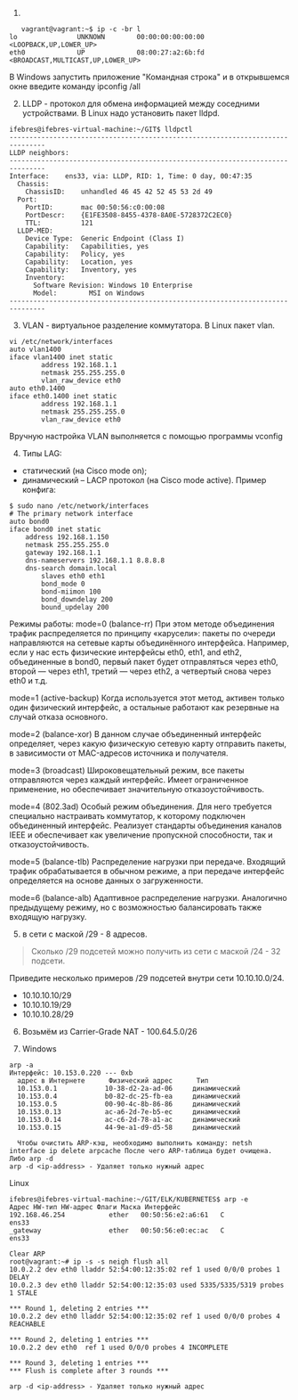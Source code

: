 1. 
```
   vagrant@vagrant:~$ ip -c -br l
lo               UNKNOWN        00:00:00:00:00:00 <LOOPBACK,UP,LOWER_UP> 
eth0             UP             08:00:27:a2:6b:fd <BROADCAST,MULTICAST,UP,LOWER_UP> 
```
В Windows запустить приложение "Командная строка" и в открывшемся окне введите команду ipconfig /all

2. LLDP - протокол для обмена информацией между соседними устройствами. В Linux надо установить пакет lldpd.
```
ifebres@ifebres-virtual-machine:~/GIT$ lldpctl 
-------------------------------------------------------------------------------
LLDP neighbors:
-------------------------------------------------------------------------------
Interface:    ens33, via: LLDP, RID: 1, Time: 0 day, 00:47:35
  Chassis:     
    ChassisID:    unhandled 46 45 42 52 45 53 2d 49
  Port:        
    PortID:       mac 00:50:56:c0:00:08
    PortDescr:    {E1FE3508-8455-4378-8A0E-5728372C2EC0}
    TTL:          121
  LLDP-MED:    
    Device Type:  Generic Endpoint (Class I)
    Capability:   Capabilities, yes
    Capability:   Policy, yes
    Capability:   Location, yes
    Capability:   Inventory, yes
    Inventory:   
      Software Revision: Windows 10 Enterprise
      Model:        MSI on Windows
-------------------------------------------------------------------------------
```
3. VLAN - виртуальное разделение коммутатора. В Linux пакет vlan. 
``` 
vi /etc/network/interfaces
auto vlan1400
iface vlan1400 inet static
        address 192.168.1.1
        netmask 255.255.255.0
        vlan_raw_device eth0
auto eth0.1400
iface eth0.1400 inet static
        address 192.168.1.1        
        netmask 255.255.255.0        
        vlan_raw_device eth0
```
Вручную настройка VLAN выполняется с помощью программы vconfig 

4. Типы LAG:
- статический (на Cisco mode on);
- динамический – LACP протокол (на Cisco mode active).
Пример конфига:
``` 
$ sudo nano /etc/network/interfaces
# The primary network interface
auto bond0
iface bond0 inet static
    address 192.168.1.150
    netmask 255.255.255.0    
    gateway 192.168.1.1
    dns-nameservers 192.168.1.1 8.8.8.8
    dns-search domain.local
        slaves eth0 eth1
        bond_mode 0
        bond-miimon 100
        bond_downdelay 200
        bound_updelay 200
```
Режимы работы:
mode=0 (balance-rr)
При этом методе объединения трафик распределяется по принципу «карусели»: пакеты по очереди направляются на сетевые карты объединённого интерфейса. Например, если у нас есть физические интерфейсы eth0, eth1, and eth2, объединенные в bond0, первый пакет будет отправляться через eth0, второй — через eth1, третий — через eth2, а четвертый снова через eth0 и т.д.

mode=1 (active-backup)
Когда используется этот метод, активен только один физический интерфейс, а остальные работают как резервные на случай отказа основного.

mode=2 (balance-xor)
В данном случае объединенный интерфейс определяет, через какую физическую сетевую карту отправить пакеты, в зависимости от MAC-адресов источника и получателя.

mode=3 (broadcast) Широковещательный режим, все пакеты отправляются через каждый интерфейс. Имеет ограниченное применение, но обеспечивает значительную отказоустойчивость.

mode=4 (802.3ad)
Особый режим объединения. Для него требуется специально настраивать коммутатор, к которому подключен объединенный интерфейс. Реализует стандарты объединения каналов IEEE и обеспечивает как увеличение пропускной способности, так и отказоустойчивость.

mode=5 (balance-tlb)
Распределение нагрузки при передаче. Входящий трафик обрабатывается в обычном режиме, а при передаче интерфейс определяется на основе данных о загруженности.

mode=6 (balance-alb)
Адаптивное распределение нагрузки. Аналогично предыдущему режиму, но с возможностью балансировать также входящую нагрузку.

5. в сети с маской /29 - 8 адресов. 
> Сколько /29 подсетей можно получить из сети с маской /24 - 32 подсети.  

Приведите несколько примеров /29 подсетей внутри сети 10.10.10.0/24.

- 10.10.10.10/29
- 10.10.10.19/29
- 10.10.10.28/29

6. Возьмём из Carrier-Grade NAT - 100.64.5.0/26  

7. Windows
```
arp -a
Интерфейс: 10.153.0.220 --- 0xb
  адрес в Интернете      Физический адрес      Тип
  10.153.0.1            10-38-d2-2a-ad-06     динамический
  10.153.0.4            b0-82-dc-25-fb-ea     динамический
  10.153.0.5            00-90-4c-8b-86-86     динамический
  10.153.0.13           ac-a6-2d-7e-b5-ec     динамический
  10.153.0.14           ac-c6-2d-78-a1-ac     динамический
  10.153.0.15           44-9e-a1-d9-d5-58     динамический
  
  Чтобы очистить ARP-кэш, необходимо выполнить команду: netsh interface ip delete arpcache После чего ARP-таблица будет очищена. Либо arp -d
arp -d <ip-address> - Удаляет только нужный адрес
```  
Linux
``` 
ifebres@ifebres-virtual-machine:~/GIT/ELK/KUBERNETES$ arp -e
Адрес HW-тип HW-адрес Флаги Маска Интерфейс
192.168.46.254           ether   00:50:56:e2:a6:61   C                     ens33
_gateway                 ether   00:50:56:e0:ec:ac   C                     ens33

Clear ARP
root@vagrant:~# ip -s -s neigh flush all
10.0.2.2 dev eth0 lladdr 52:54:00:12:35:02 ref 1 used 0/0/0 probes 1 DELAY
10.0.2.3 dev eth0 lladdr 52:54:00:12:35:03 used 5335/5335/5319 probes 1 STALE

*** Round 1, deleting 2 entries ***
10.0.2.2 dev eth0 lladdr 52:54:00:12:35:02 ref 1 used 0/0/0 probes 4 REACHABLE

*** Round 2, deleting 1 entries ***
10.0.2.2 dev eth0  ref 1 used 0/0/0 probes 4 INCOMPLETE

*** Round 3, deleting 1 entries ***
*** Flush is complete after 3 rounds ***

arp -d <ip-address> - Удаляет только нужный адрес

```
